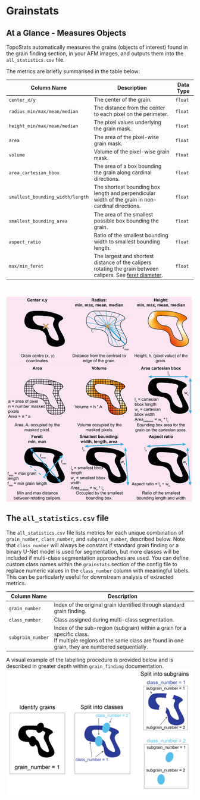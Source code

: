 # Grainstats

## At a Glance - Measures Objects

TopoStats automatically measures the grains (objects of interest) found in the grain finding section, in your
AFM images, and outputs them into the `all_statistics.csv` file.

The metrics are briefly summarised in the table below:

| Column Name                      | Description                                                                                                                                                | Data Type |
| -------------------------------- | ---------------------------------------------------------------------------------------------------------------------------------------------------------- | --------- |
| `center_x/y`                     | The center of the grain.                                                                                                                                   | `float`   |
| `radius_min/max/mean/median`     | The distance from the center to each pixel on the perimeter.                                                                                               | `float`   |
| `height_min/max/mean/median`     | The pixel values underlying the grain mask.                                                                                                                | `float`   |
| `area`                           | The area of the pixel-wise grain mask.                                                                                                                     | `float`   |
| `volume`                         | Volume of the pixel-wise grain mask.                                                                                                                       | `float`   |
| `area_cartesian_bbox`            | The area of a box bounding the grain along cardinal directions.                                                                                            | `float`   |
| `smallest_bounding_width/length` | The shortest bounding box length and perpendicular width of the grain in non-cardinal directions.                                                          | `float`   |
| `smallest_bounding_area`         | The area of the smallest possible box bounding the grain.                                                                                                  | `float`   |
| `aspect_ratio`                   | Ratio of the smallest bounding width to smallest bounding length.                                                                                          | `float`   |
| `max/min_feret`                  | The largest and shortest distance of the calipers rotating the grain between calipers. See [feret diameter](https://en.wikipedia.org/wiki/Feret_diameter). | `float`   |

&nbsp;

![Grain Stats image table pt1](../_static/images/grainstats/ts2_gs_metrics.png)

## The `all_statistics.csv` file
The `all_statistics.csv` file lists metrics for each unique combination of `grain_number`, `class_number`, and `subgrain_number`, described below. Note that `class_number` will always be constant if standard grain finding or a binary U-Net model is used for segmentation, but more classes will be included if multi-class segmentation approaches are used. You can define custom class names within the `grainstats` section of the config file to replace numeric values in the `class_number` column with meaningful labels. This can be particularly useful for downstream analysis of extracted metrics.

| Column Name        | Description                                                                                                                                               |
|--------------------|-----------------------------------------------------------------------------------------------------------------------------------------------------------|
| `grain_number`     | Index of the original grain identified through standard grain finding.                                                                                    |
| `class_number`     | Class assigned during multi-class segmentation.                                                                                                           |
| `subgrain_number`  | Index of the sub-region (subgrain) within a grain for a specific class.<br>If multiple regions of the same class are found in one grain, they are numbered sequentially. |                                                                                                        |

A visual example of the labelling procedure is provided below and is described in greater depth within `grain_finding` documentation.
![grain-class-subgrain](../_static/images/grainstats/methods-09.png)